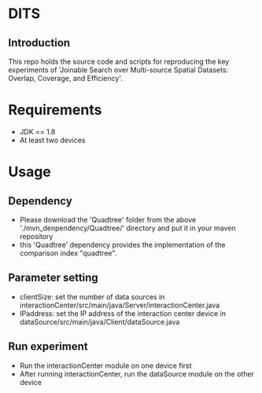 # DITS
Introduction
-------------
This repo holds the source code and scripts for reproducing the key experiments of 'Joinable Search over Multi-source Spatial Datasets: Overlap, Coverage, and Efficiency'.

Requirements
============
* JDK == 1.8
* At least two devices


Usage
============
Dependency
-----------
* Please download the 'Quadtree' folder from the above './mvn_denpendency/Quadtree/' directory and put it in your maven repository
* this 'Quadtree' dependency provides the implementation of the comparison index "quadtree".

Parameter setting
-----------
* clientSize: set the number of data sources in interactionCenter/src/main/java/Server/interactionCenter.java
* IPaddress: set the IP address of the interaction center device in dataSource/src/main/java/Client/dataSource.java

Run experiment
----------
* Run the interactionCenter module on one device first
* After running interactionCenter, run the dataSource module on the other device
